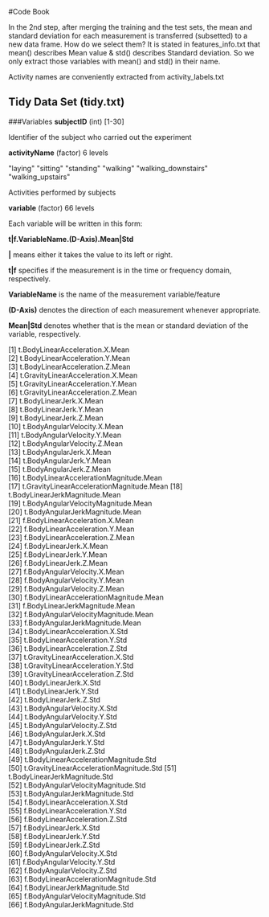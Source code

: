 #Code Book

In the 2nd step, after merging the training and the test sets, the mean and standard deviation for each measurement is transferred (subsetted) to a new data frame. How do we select them? It is stated in features_info.txt that mean() describes Mean value & std() describes Standard deviation. So we only extract those variables with mean() and std() in their name.

Activity names are conveniently extracted from activity_labels.txt

## Tidy Data Set (tidy.txt)

###Variables
**subjectID** (int) [1-30]

Identifier of the subject who carried out the experiment

**activityName** (factor) 6 levels

"laying"
"sitting"
"standing"
"walking"
"walking_downstairs"
"walking_upstairs" 

Activities performed by subjects

**variable** (factor) 66 levels

Each variable will be written in this form:

**t|f.VariableName.(D-Axis).Mean|Std**

**|** means either it takes the value to its left or right.

**t|f** specifies if the measurement is in the time or frequency domain, respectively.

**VariableName** is the name of the measurement variable/feature

**(D-Axis)** denotes the direction of each measurement whenever appropriate.

**Mean|Std** denotes whether that is the mean or standard deviation of the variable, respectively.

 [1] t.BodyLinearAcceleration.X.Mean          
 [2] t.BodyLinearAcceleration.Y.Mean          
 [3] t.BodyLinearAcceleration.Z.Mean          
 [4] t.GravityLinearAcceleration.X.Mean       
 [5] t.GravityLinearAcceleration.Y.Mean       
 [6] t.GravityLinearAcceleration.Z.Mean       
 [7] t.BodyLinearJerk.X.Mean                  
 [8] t.BodyLinearJerk.Y.Mean                  
 [9] t.BodyLinearJerk.Z.Mean                  
[10] t.BodyAngularVelocity.X.Mean             
[11] t.BodyAngularVelocity.Y.Mean             
[12] t.BodyAngularVelocity.Z.Mean             
[13] t.BodyAngularJerk.X.Mean                 
[14] t.BodyAngularJerk.Y.Mean                 
[15] t.BodyAngularJerk.Z.Mean                 
[16] t.BodyLinearAccelerationMagnitude.Mean   
[17] t.GravityLinearAccelerationMagnitude.Mean
[18] t.BodyLinearJerkMagnitude.Mean           
[19] t.BodyAngularVelocityMagnitude.Mean      
[20] t.BodyAngularJerkMagnitude.Mean          
[21] f.BodyLinearAcceleration.X.Mean          
[22] f.BodyLinearAcceleration.Y.Mean          
[23] f.BodyLinearAcceleration.Z.Mean          
[24] f.BodyLinearJerk.X.Mean                  
[25] f.BodyLinearJerk.Y.Mean                  
[26] f.BodyLinearJerk.Z.Mean                  
[27] f.BodyAngularVelocity.X.Mean             
[28] f.BodyAngularVelocity.Y.Mean             
[29] f.BodyAngularVelocity.Z.Mean             
[30] f.BodyLinearAccelerationMagnitude.Mean   
[31] f.BodyLinearJerkMagnitude.Mean           
[32] f.BodyAngularVelocityMagnitude.Mean      
[33] f.BodyAngularJerkMagnitude.Mean          
[34] t.BodyLinearAcceleration.X.Std           
[35] t.BodyLinearAcceleration.Y.Std           
[36] t.BodyLinearAcceleration.Z.Std           
[37] t.GravityLinearAcceleration.X.Std        
[38] t.GravityLinearAcceleration.Y.Std        
[39] t.GravityLinearAcceleration.Z.Std        
[40] t.BodyLinearJerk.X.Std                   
[41] t.BodyLinearJerk.Y.Std                   
[42] t.BodyLinearJerk.Z.Std                   
[43] t.BodyAngularVelocity.X.Std              
[44] t.BodyAngularVelocity.Y.Std              
[45] t.BodyAngularVelocity.Z.Std              
[46] t.BodyAngularJerk.X.Std                  
[47] t.BodyAngularJerk.Y.Std                  
[48] t.BodyAngularJerk.Z.Std                  
[49] t.BodyLinearAccelerationMagnitude.Std    
[50] t.GravityLinearAccelerationMagnitude.Std 
[51] t.BodyLinearJerkMagnitude.Std            
[52] t.BodyAngularVelocityMagnitude.Std       
[53] t.BodyAngularJerkMagnitude.Std           
[54] f.BodyLinearAcceleration.X.Std           
[55] f.BodyLinearAcceleration.Y.Std           
[56] f.BodyLinearAcceleration.Z.Std           
[57] f.BodyLinearJerk.X.Std                   
[58] f.BodyLinearJerk.Y.Std                   
[59] f.BodyLinearJerk.Z.Std                   
[60] f.BodyAngularVelocity.X.Std              
[61] f.BodyAngularVelocity.Y.Std              
[62] f.BodyAngularVelocity.Z.Std              
[63] f.BodyLinearAccelerationMagnitude.Std    
[64] f.BodyLinearJerkMagnitude.Std            
[65] f.BodyAngularVelocityMagnitude.Std       
[66] f.BodyAngularJerkMagnitude.Std 
